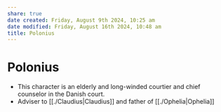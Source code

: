 ```yaml
---
share: true
date created: Friday, August 9th 2024, 10:25 am
date modified: Friday, August 16th 2024, 10:48 am
title: Polonius
---
```


# Polonius

- This character is an elderly and long-winded courtier and chief counselor in the Danish court.
- Adviser to [[./Claudius|Claudius]] and father of [[./Ophelia|Ophelia]]